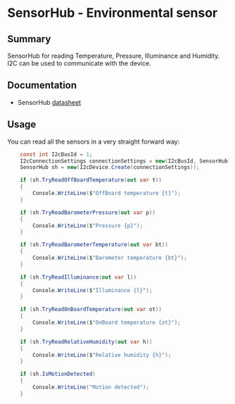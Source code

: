 ﻿# SensorHub - Environmental sensor

## Summary

SensorHub for reading Temperature, Pressure, Illuminance and Humidity. I2C can be used to communicate with the device.

## Documentation

- SensorHub [datasheet](https://wiki.52pi.com/index.php/DockerPi_Sensor_Hub_Development_Board_SKU:_EP-0106)

## Usage

You can read all the sensors in a very straight forward way:

```csharp
    const int I2cBusId = 1;
    I2cConnectionSettings connectionSettings = new(I2cBusId, SensorHub.DefaultI2cAddress);
    SensorHub sh = new(I2cDevice.Create(connectionSettings));

    if (sh.TryReadOffBoardTemperature(out var t))
    {
        Console.WriteLine($"OffBoard temperature {t}");
    }

    if (sh.TryReadBarometerPressure(out var p))
    {
        Console.WriteLine($"Pressure {p}");
    }

    if (sh.TryReadBarometerTemperature(out var bt))
    {
        Console.WriteLine($"Barometer temperature {bt}");
    }

    if (sh.TryReadIlluminance(out var l))
    {
        Console.WriteLine($"Illuminance {l}");
    }

    if (sh.TryReadOnBoardTemperature(out var ot))
    {
        Console.WriteLine($"OnBoard temperature {ot}");
    }

    if (sh.TryReadRelativeHumidity(out var h))
    {
        Console.WriteLine($"Relative humidity {h}");
    }

    if (sh.IsMotionDetected)
    {
        Console.WriteLine("Motion detected");
    }
```
